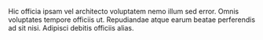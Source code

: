 Hic officia ipsam vel architecto voluptatem nemo illum sed error. Omnis voluptates tempore officiis ut. Repudiandae atque earum beatae perferendis ad sit nisi. Adipisci debitis officiis alias.